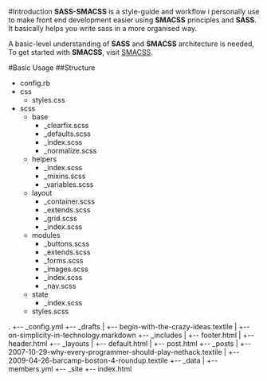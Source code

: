 #Introduction
**SASS-SMACSS** is a style-guide and workflow i personally use to make front end development easier using **SMACSS** principles and **SASS**. It basically helps you write sass in a more organised way.

A basic-level understanding of **SASS** and **SMACSS** architecture is needed, To get started with **SMACSS**, visit [SMACSS](http://www.smacss.com).

#Basic Usage
##Structure

* config.rb
* css
  * styles.css
* scss
  * base
    * _clearfix.scss
    * _defaults.scss
    * _index.scss
    * _normalize.scss
  * helpers
    * _index.scss
    * _mixins.scss
    * _variables.scss
  * layout
    * _container.scss
    * _extends.scss
    * _grid.scss
    * _index.scss
  * modules
    * _buttons.scss
    * _extends.scss
    * _forms.scss
    * _images.scss
    * _index.scss
    * _nav.scss
  * state
    * _index.scss
  * styles.scss

.
+-- _config.yml
+-- _drafts
|   +-- begin-with-the-crazy-ideas.textile
|   +-- on-simplicity-in-technology.markdown
+-- _includes
|   +-- footer.html
|   +-- header.html
+-- _layouts
|   +-- default.html
|   +-- post.html
+-- _posts
|   +-- 2007-10-29-why-every-programmer-should-play-nethack.textile
|   +-- 2009-04-26-barcamp-boston-4-roundup.textile
+-- _data
|   +-- members.yml
+-- _site
+-- index.html
